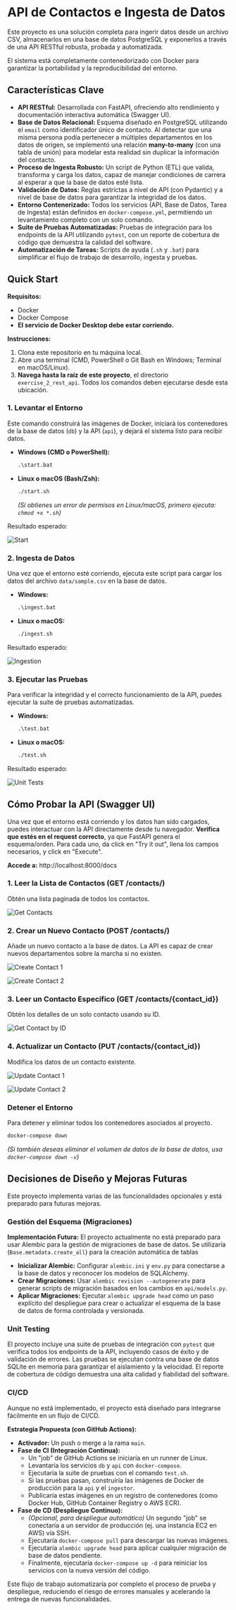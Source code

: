 # API de Contactos e Ingesta de Datos

Este proyecto es una solución completa para ingerir datos desde un archivo CSV, almacenarlos en una base de datos PostgreSQL y exponerlos a través de una API RESTful robusta, probada y automatizada.

El sistema está completamente contenedorizado con Docker para garantizar la portabilidad y la reproducibilidad del entorno.

## Características Clave

* **API RESTful:** Desarrollada con FastAPI, ofreciendo alto rendimiento y documentación interactiva automática (Swagger UI).
*   **Base de Datos Relacional:** Esquema diseñado en PostgreSQL utilizando el `email` como identificador único de contacto. Al detectar que una misma persona podía pertenecer a múltiples departamentos en los datos de origen, se implementó una relación **many-to-many** (con una tabla de unión) para modelar esta realidad sin duplicar la información del contacto.
* **Proceso de Ingesta Robusto:** Un script de Python (ETL) que valida, transforma y carga los datos, capaz de manejar condiciones de carrera al esperar a que la base de datos esté lista.
* **Validación de Datos:** Reglas estrictas a nivel de API (con Pydantic) y a nivel de base de datos para garantizar la integridad de los datos.
* **Entorno Contenerizado:** Todos los servicios (API, Base de Datos, Tarea de Ingesta) están definidos en `docker-compose.yml`, permitiendo un levantamiento completo con un solo comando.
* **Suite de Pruebas Automatizadas:** Pruebas de integración para los endpoints de la API utilizando `pytest`, con un reporte de cobertura de código que demuestra la calidad del software.
* **Automatización de Tareas:** Scripts de ayuda (`.sh` y `.bat`) para simplificar el flujo de trabajo de desarrollo, ingesta y pruebas.

## Quick Start

**Requisitos:**
* Docker
* Docker Compose
*   **El servicio de Docker Desktop debe estar corriendo.**

**Instrucciones:**
1.  Clona este repositorio en tu máquina local.
2.  Abre una terminal (CMD, PowerShell o Git Bash en Windows; Terminal en macOS/Linux).
3.  **Navega hasta la raíz de este proyecto**, el directorio `exercise_2_rest_api`. Todos los comandos deben ejecutarse desde esta ubicación.

### 1. Levantar el Entorno

Este comando construirá las imágenes de Docker, iniciará los contenedores de la base de datos (`db`) y la API (`api`), y dejará el sistema listo para recibir datos.

* **Windows (CMD o PowerShell):**
  ```cmd
  .\start.bat
  ```
* **Linux o macOS (Bash/Zsh):**
  ```bash
  ./start.sh
  ```
  *(Si obtienes un error de permisos en Linux/macOS, primero ejecuta: `chmod +x *.sh`)*

Resultado esperado:

![Start](./docs/images/07-start.PNG)

### 2. Ingesta de Datos

Una vez que el entorno esté corriendo, ejecuta este script para cargar los datos del archivo `data/sample.csv` en la base de datos.

* **Windows:**
  ```cmd
  .\ingest.bat
  ```
* **Linux o macOS:**
  ```bash
  ./ingest.sh
  ```
Resultado esperado:

![Ingestion](./docs/images/06-ingestion.PNG)

### 3. Ejecutar las Pruebas

Para verificar la integridad y el correcto funcionamiento de la API, puedes ejecutar la suite de pruebas automatizadas.

* **Windows:**
  ```cmd
  .\test.bat
  ```
* **Linux o macOS:**
  ```bash
  ./test.sh
  ```
Resultado esperado:

![Unit Tests](./docs/images/05-unit-tests.PNG)

## Cómo Probar la API (Swagger UI)

Una vez que el entorno está corriendo y los datos han sido cargados, puedes interactuar con la API directamente desde tu navegador. **Verifica que estés en el request correcto**, ya que FastAPI genera el esquema/orden. Para cada uno, da click en "Try it out", llena los campos necesarios, y click en "Execute".

**Accede a:** http://localhost:8000/docs

### 1. Leer la Lista de Contactos (GET /contacts/)

Obtén una lista paginada de todos los contactos.

![Get Contacts](./docs/images/01-get-contacts.PNG)

### 2. Crear un Nuevo Contacto (POST /contacts/)

Añade un nuevo contacto a la base de datos. La API es capaz de crear nuevos departamentos sobre la marcha si no existen.

![Create Contact 1](./docs/images/02-1-create-contact.PNG)

![Create Contact 2](./docs/images/02-2-create-contact.PNG)

### 3. Leer un Contacto Específico (GET /contacts/{contact_id})

Obtén los detalles de un solo contacto usando su ID.

![Get Contact by ID](./docs/images/03-get-contact-by-id.PNG)

### 4. Actualizar un Contacto (PUT /contacts/{contact_id})

Modifica los datos de un contacto existente.

![Update Contact 1](./docs/images/04-1-put-contact.PNG)

![Update Contact 2](./docs/images/04-2-put-contact.PNG)


### Detener el Entorno

Para detener y eliminar todos los contenedores asociados al proyecto.

```bash
docker-compose down
```
*(Si también deseas eliminar el volumen de datos de la base de datos, usa `docker-compose down -v`)*

## Decisiones de Diseño y Mejoras Futuras

Este proyecto implementa varias de las funcionalidades opcionales y está preparado para futuras mejoras.

### Gestión del Esquema (Migraciones)

**Implementación Futura:**
El proyecto actualmente no está preparado para usar Alembic para la gestión de migraciones de base de datos. Se utilizaría (`Base.metadata.create_all`) para la creación automática de tablas
* **Inicializar Alembic:** Configurar `alembic.ini` y `env.py` para conectarse a la base de datos y reconocer los modelos de SQLAlchemy.
* **Crear Migraciones:** Usar `alembic revision --autogenerate` para generar scripts de migración basados en los cambios en `api/models.py`.
* **Aplicar Migraciones:** Ejecutar `alembic upgrade head` como un paso explícito del despliegue para crear o actualizar el esquema de la base de datos de forma controlada y versionada.

### Unit Testing

El proyecto incluye una suite de pruebas de integración con `pytest` que verifica todos los endpoints de la API, incluyendo casos de éxito y de validación de errores. Las pruebas se ejecutan contra una base de datos SQLite en memoria para garantizar el aislamiento y la velocidad. El reporte de cobertura de código demuestra una alta calidad y fiabilidad del software.

### CI/CD

Aunque no está implementado, el proyecto está diseñado para integrarse fácilmente en un flujo de CI/CD.

**Estrategia Propuesta (con GitHub Actions):**

* **Activador:** Un push o merge a la rama `main`.
* **Fase de CI (Integración Continua):**
  * Un "job" de GitHub Actions se iniciaría en un runner de Linux.
  * Levantaría los servicios `db` y `api` con `docker-compose`.
  * Ejecutaría la suite de pruebas con el comando `test.sh`.
  * Si las pruebas pasan, construiría las imágenes de Docker de producción para la `api` y el `ingestor`.
  * Publicaría estas imágenes en un registro de contenedores (como Docker Hub, GitHub Container Registry o AWS ECR).
* **Fase de CD (Despliegue Continuo):**
  * *(Opcional, para despliegue automático)* Un segundo "job" se conectaría a un servidor de producción (ej. una instancia EC2 en AWS) vía SSH.
  * Ejecutaría `docker-compose pull` para descargar las nuevas imágenes.
  * Ejecutaría `alembic upgrade head` para aplicar cualquier migración de base de datos pendiente.
  * Finalmente, ejecutaría `docker-compose up -d` para reiniciar los servicios con la nueva versión del código.

Este flujo de trabajo automatizaría por completo el proceso de prueba y despliegue, reduciendo el riesgo de errores manuales y acelerando la entrega de nuevas funcionalidades.